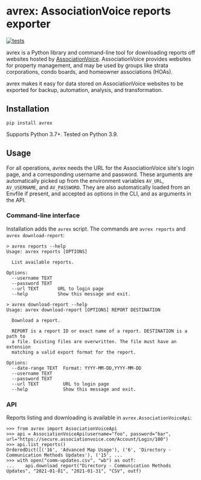 # avrex: AssociationVoice reports exporter

[![tests](https://github.com/carsonyl/avrex/actions/workflows/tests.yml/badge.svg)](https://github.com/carsonyl/avrex/actions/workflows/tests.yml)

avrex is a Python library and command-line tool for downloading reports
off websites hosted by [AssociationVoice](https://associationvoice.com/).
AssociationVoice provides websites for property management, and may be used
by groups like strata corporations, condo boards, and homeowner associations (HOAs).

avrex makes it easy for data stored on AssociationVoice websites to be
exported for backup, automation, analysis, and transformation.

## Installation

`pip install avrex`

Supports Python 3.7+. Tested on Python 3.9.

## Usage

For all operations, avrex needs the URL for the AssociationVoice site's login page,
and a corresponding username and password.
These arguments are automatically picked up from the environment variables
`AV_URL`, `AV_USERNAME`, and `AV_PASSWORD`.
They are also automatically loaded from an Envfile if present,
and accepted as options in the CLI, and as arguments in the API.

### Command-line interface

Installation adds the `avrex` script. The commands are `avrex reports` and `avrex download-report`:

```
> avrex reports --help
Usage: avrex reports [OPTIONS]

  List available reports.

Options:
  --username TEXT
  --password TEXT
  --url TEXT       URL to login page
  --help           Show this message and exit.

```

```
> avrex download-report --help
Usage: avrex download-report [OPTIONS] REPORT DESTINATION

  Download a report.

  REPORT is a report ID or exact name of a report. DESTINATION is a path to
  a file. Existing files are overwritten. The file must have an extension
  matching a valid export format for the report.

Options:
  --date-range TEXT  Format: YYYY-MM-DD,YYYY-MM-DD
  --username TEXT
  --password TEXT
  --url TEXT         URL to login page
  --help             Show this message and exit.
```

### API

Reports listing and downloading is available in `avrex.AssociationVoiceApi`:

```pycon
>>> from avrex import AssociationVoiceApi
>>> api = AssociationVoiceApi(username="foo", password="bar", url="https://secure.associationvoice.com/Account/Login/100")
>>> api.list_reports()
OrderedDict([('16', 'Advanced Map Usage'), ('6', 'Directory - Communication Methods Updates'), ('15', ...
>>> with open("comm-updates.csv", "wb") as outf:
...    api.download_report("Directory - Communication Methods Updates", "2021-01-01", "2021-01-31", "CSV", outf)

```